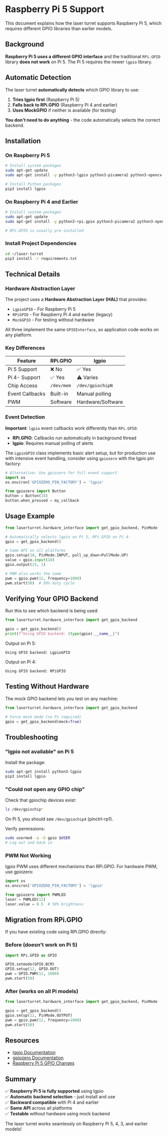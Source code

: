 # Raspberry Pi 5 Support

This document explains how the laser turret supports Raspberry Pi 5, which requires different GPIO libraries than earlier models.

## Background

**Raspberry Pi 5 uses a different GPIO interface** and the traditional `RPi.GPIO` library **does not work** on Pi 5. The Pi 5 requires the newer `lgpio` library.

## Automatic Detection

The laser turret **automatically detects** which GPIO library to use:

1. **Tries lgpio first** (Raspberry Pi 5)
2. **Falls back to RPi.GPIO** (Raspberry Pi 4 and earlier)
3. **Uses MockGPIO** if neither is available (for testing)

**You don't need to do anything** - the code automatically selects the correct backend.

## Installation

### On Raspberry Pi 5

```bash
# Install system packages
sudo apt-get update
sudo apt-get install -y python3-lgpio python3-picamera2 python3-opencv

# Install Python packages
pip3 install lgpio
```

### On Raspberry Pi 4 and Earlier

```bash
# Install system packages
sudo apt-get update
sudo apt-get install -y python3-rpi.gpio python3-picamera2 python3-opencv

# RPi.GPIO is usually pre-installed
```

### Install Project Dependencies

```bash
cd ~/laser-turret
pip3 install -r requirements.txt
```

## Technical Details

### Hardware Abstraction Layer

The project uses a **Hardware Abstraction Layer (HAL)** that provides:

- `LgpioGPIO` - For Raspberry Pi 5
- `RPiGPIO` - For Raspberry Pi 4 and earlier (legacy)
- `MockGPIO` - For testing without hardware

All three implement the same `GPIOInterface`, so application code works on any platform.

### Key Differences

| Feature | RPi.GPIO | lgpio |
|---------|----------|-------|
| Pi 5 Support | ❌ No | ✅ Yes |
| Pi 4- Support | ✅ Yes | ⚠️ Varies |
| Chip Access | `/dev/mem` | `/dev/gpiochipN` |
| Event Callbacks | Built-in | Manual polling |
| PWM | Software | Hardware/Software |

### Event Detection

**Important**: `lgpio` event callbacks work differently than `RPi.GPIO`:

- **RPi.GPIO**: Callbacks run automatically in background thread
- **lgpio**: Requires manual polling of alerts

The `LgpioGPIO` class implements basic alert setup, but for production use with intensive event handling, consider using `gpiozero` with the lgpio pin factory:

```python
# Alternative: Use gpiozero for full event support
import os
os.environ['GPIOZERO_PIN_FACTORY'] = 'lgpio'

from gpiozero import Button
button = Button(18)
button.when_pressed = my_callback
```

## Usage Example

```python
from laserturret.hardware_interface import get_gpio_backend, PinMode

# Automatically selects lgpio on Pi 5, RPi.GPIO on Pi 4-
gpio = get_gpio_backend()

# Same API on all platforms
gpio.setup(18, PinMode.INPUT, pull_up_down=PullMode.UP)
value = gpio.input(18)
gpio.output(23, 1)

# PWM also works the same
pwm = gpio.pwm(12, frequency=1000)
pwm.start(50)  # 50% duty cycle
```

## Verifying Your GPIO Backend

Run this to see which backend is being used:

```python
from laserturret.hardware_interface import get_gpio_backend

gpio = get_gpio_backend()
print(f"Using GPIO backend: {type(gpio).__name__}")
```

Output on Pi 5:

```
Using GPIO backend: LgpioGPIO
```

Output on Pi 4:

```
Using GPIO backend: RPiGPIO
```

## Testing Without Hardware

The mock GPIO backend lets you test on any machine:

```python
from laserturret.hardware_interface import get_gpio_backend

# Force mock mode (no Pi required)
gpio = get_gpio_backend(mock=True)
```

## Troubleshooting

### "lgpio not available" on Pi 5

Install the package:

```bash
sudo apt-get install python3-lgpio
pip3 install lgpio
```

### "Could not open any GPIO chip"

Check that gpiochip devices exist:

```bash
ls /dev/gpiochip*
```

On Pi 5, you should see `/dev/gpiochip4` (pinctrl-rp1).

Verify permissions:

```bash
sudo usermod -a -G gpio $USER
# Log out and back in
```

### PWM Not Working

lgpio PWM uses different mechanisms than RPi.GPIO. For hardware PWM, use gpiozero:

```python
import os
os.environ['GPIOZERO_PIN_FACTORY'] = 'lgpio'

from gpiozero import PWMLED
laser = PWMLED(12)
laser.value = 0.5  # 50% brightness
```

## Migration from RPi.GPIO

If you have existing code using RPi.GPIO directly:

### Before (doesn't work on Pi 5)

```python
import RPi.GPIO as GPIO

GPIO.setmode(GPIO.BCM)
GPIO.setup(12, GPIO.OUT)
pwm = GPIO.PWM(12, 1000)
pwm.start(50)
```

### After (works on all Pi models)

```python
from laserturret.hardware_interface import get_gpio_backend, PinMode

gpio = get_gpio_backend()
gpio.setup(12, PinMode.OUTPUT)
pwm = gpio.pwm(12, frequency=1000)
pwm.start(50)
```

## Resources

- [lgpio Documentation](http://abyz.me.uk/lg/lgpio.html)
- [gpiozero Documentation](https://gpiozero.readthedocs.io/)
- [Raspberry Pi 5 GPIO Changes](https://www.raspberrypi.com/documentation/computers/raspberry-pi-5.html)

## Summary

✅ **Raspberry Pi 5 is fully supported** using lgpio  
✅ **Automatic backend selection** - just install and use  
✅ **Backward compatible** with Pi 4 and earlier  
✅ **Same API** across all platforms  
✅ **Testable** without hardware using mock backend  

The laser turret works seamlessly on Raspberry Pi 5, 4, 3, and earlier models!
